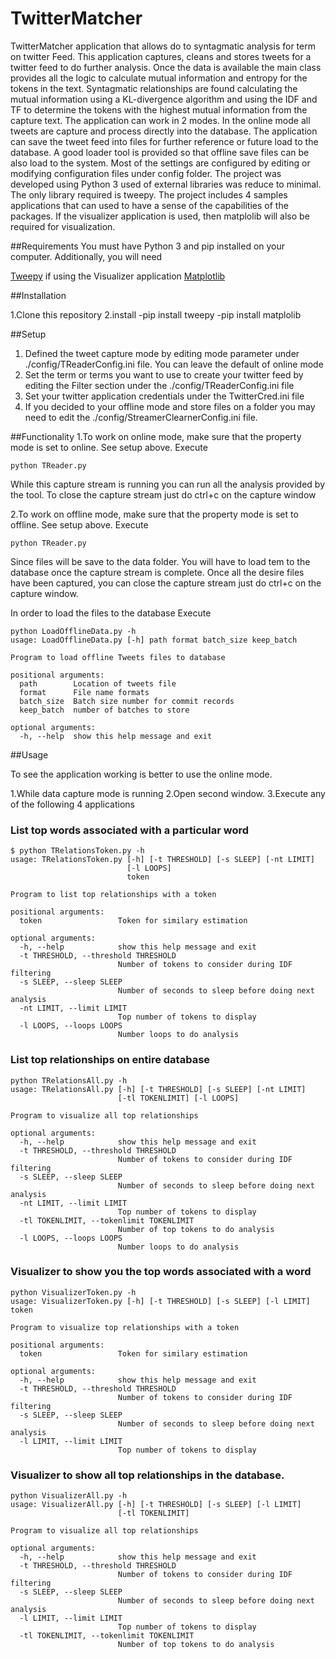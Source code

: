 # TwitterMatcher

TwitterMatcher application that allows do to syntagmatic analysis for term on twitter Feed. This application captures, cleans and stores tweets for a twitter feed to do further analysis. Once the data is available the main class provides all the logic to calculate mutual information and entropy for the tokens in the text. Syntagmatic relationships are found calculating the mutual information using a KL-divergence algorithm and using the IDF and TF to determine the tokens with the highest mutual information from the capture text.
The application can work in 2 modes. In the online mode all tweets are capture and process directly into the database. The application can save the tweet feed into files for further reference or future load to the database. A good loader tool is provided so that offline save files can be also load to the system.
Most of the settings are configured by editing or modifying configuration files under config folder.
The project was developed using Python 3 used of external libraries was reduce to minimal. The only library required is tweepy.  The project includes 4 samples applications that can used to have a sense of the capabilities of the packages. If the visualizer application is used, then matplolib will also be required for visualization.

##Requirements 
You must have Python 3 and pip installed on your computer. 
Additionally, you will need 

[Tweepy](https://github.com/tweepy/tweepy)
if using the Visualizer application
[Matplotlib](https://github.com/matplotlib/matplotlib)

##Installation

1.Clone this repository
2.install
-pip install tweepy
-pip install matplolib

##Setup
1.	Defined the tweet capture mode by editing mode parameter under  ./config/TReaderConfig.ini file. You can leave the default of online mode 
2.	Set the term or terms you want to use to create your twitter feed by editing the Filter section under the ./config/TReaderConfig.ini file
3.	Set your twitter application credentials under the TwitterCred.ini file
4.	If you decided to your offline mode and store files on a folder you may need to edit the ./config/StreamerClearnerConfig.ini file.

##Functionality
1.To work on online mode, make sure that the property mode is set to online. See setup above.
Execute
```
python TReader.py 
```
While this capture stream is running you can run all the analysis provided by the tool.
To close the capture stream just do ctrl+c on the capture window

2.To work on offline mode, make sure that the property mode is set to offline. See setup above.
Execute 
```
python TReader.py 
```
Since files will be save to the data folder. You will have to load tem to the database once the capture stream is complete. 
Once all the desire files have been captured, you can close the capture stream just do ctrl+c on the capture window.

In order to load the files to the database 
Execute
```
python LoadOfflineData.py -h
usage: LoadOfflineData.py [-h] path format batch_size keep_batch

Program to load offline Tweets files to database

positional arguments:
  path        Location of tweets file
  format      File name formats
  batch_size  Batch size number for commit records
  keep_batch  number of batches to store

optional arguments:
  -h, --help  show this help message and exit
```
##Usage

To see the application working is better to use the online mode.

1.While data capture mode is running 
2.Open second window.
3.Execute any of the following 4 applications
### List top words associated with a particular word
```
$ python TRelationsToken.py -h
usage: TRelationsToken.py [-h] [-t THRESHOLD] [-s SLEEP] [-nt LIMIT]
                          [-l LOOPS]
                          token

Program to list top relationships with a token

positional arguments:
  token                 Token for similary estimation

optional arguments:
  -h, --help            show this help message and exit
  -t THRESHOLD, --threshold THRESHOLD
                        Number of tokens to consider during IDF filtering
  -s SLEEP, --sleep SLEEP
                        Number of seconds to sleep before doing next analysis
  -nt LIMIT, --limit LIMIT
                        Top number of tokens to display
  -l LOOPS, --loops LOOPS
                        Number loops to do analysis

```
### List top relationships on entire database
```
python TRelationsAll.py -h
usage: TRelationsAll.py [-h] [-t THRESHOLD] [-s SLEEP] [-nt LIMIT]
                        [-tl TOKENLIMIT] [-l LOOPS]

Program to visualize all top relationships

optional arguments:
  -h, --help            show this help message and exit
  -t THRESHOLD, --threshold THRESHOLD
                        Number of tokens to consider during IDF filtering
  -s SLEEP, --sleep SLEEP
                        Number of seconds to sleep before doing next analysis
  -nt LIMIT, --limit LIMIT
                        Top number of tokens to display
  -tl TOKENLIMIT, --tokenlimit TOKENLIMIT
                        Number of top tokens to do analysis
  -l LOOPS, --loops LOOPS
                        Number loops to do analysis
```
### Visualizer to show you the top words associated with a word

```
python VisualizerToken.py -h
usage: VisualizerToken.py [-h] [-t THRESHOLD] [-s SLEEP] [-l LIMIT] token

Program to visualize top relationships with a token

positional arguments:
  token                 Token for similary estimation

optional arguments:
  -h, --help            show this help message and exit
  -t THRESHOLD, --threshold THRESHOLD
                        Number of tokens to consider during IDF filtering
  -s SLEEP, --sleep SLEEP
                        Number of seconds to sleep before doing next analysis
  -l LIMIT, --limit LIMIT
                        Top number of tokens to display
```
###	Visualizer to show all top relationships in the database.
```
python VisualizerAll.py -h
usage: VisualizerAll.py [-h] [-t THRESHOLD] [-s SLEEP] [-l LIMIT]
                        [-tl TOKENLIMIT]

Program to visualize all top relationships

optional arguments:
  -h, --help            show this help message and exit
  -t THRESHOLD, --threshold THRESHOLD
                        Number of tokens to consider during IDF filtering
  -s SLEEP, --sleep SLEEP
                        Number of seconds to sleep before doing next analysis
  -l LIMIT, --limit LIMIT
                        Top number of tokens to display
  -tl TOKENLIMIT, --tokenlimit TOKENLIMIT
                        Number of top tokens to do analysis
```
